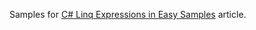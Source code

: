 Samples for [C# Linq Expressions in Easy Samples](https://www.codeproject.com/Articles/5345657/Csharp-Linq-Expressions-in-Easy-Samples) article.
